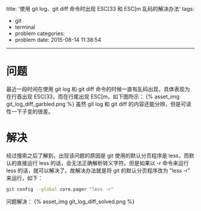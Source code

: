 title: '使用 git log、git diff 命令时出现 ESC[33 和 ESC[m 乱码的解决办法'
tags:
  - git
  - terminal
  - problem
categories:
  - problem
date: 2015-08-14 11:38:54
---


# 问题
最近一段时间在使用 git log 和 git diff 命令的时候一直有乱码出现，具体表现为在行首出现 ESC[33，而在行尾出现 ESC[m，如下图所示：
{% asset_img git_log_diff_garbled.png %}
虽然 git log 和 git diff 的内容还能分辨，但是可读性一下子变的很差。

# 解决
经过搜索之后了解到，出现该问题的原因是 git 使用的默认分页程序是 less，而默认的直接运行 less 的话，会无法正确解析转义字符。但是如果以 -r 命令来运行 less 的话，就可以解决了。故解决办法就是将 git 的默认分页程序改为 "less -r" 来运行，如下：

```bash
git config --global core.pager "less -r"
```

问题解决：
{% asset_img git_log_diff_solved.png %}
